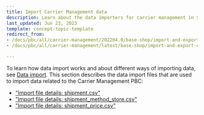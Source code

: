 ```yaml
---
title: Import Carrier Management data
description: Learn about the data importers for carrier management in Spryker Cloud Commerce OS, ensuring seamless integration of shipping and carrier information
last_updated: Jun 23, 2023
template: concept-topic-template
redirect_from:
- /docs/pbc/all/carrier-management/202204.0/base-shop/import-and-export-data/import-carrier-management-data.html
- /docs/pbc/all/carrier-management/latest/base-shop/import-and-export-data/import-carrier-management-data.html

---
```

To learn how data import works and about different ways of importing data, see [Data import](/docs/dg/dev/data-import/{{page.version}}/data-import.html). This section describes the data import files that are used to import data related to the Carrier Management PBC:

- ["Import file details: shipment.csv"](/docs/pbc/all/carrier-management/{{page.version}}/base-shop/import-and-export-data/import-file-details-shipment.csv.html)
- ["Import file details: shipment_method_store.csv"](/docs/pbc/all/carrier-management/{{page.version}}/base-shop/import-and-export-data/import-file-details-shipment-method-store.csv.html)
- ["Import file details: shipment_price.csv"](/docs/pbc/all/carrier-management/{{page.version}}/base-shop/import-and-export-data/import-file-details-shipment-price.csv.html)
